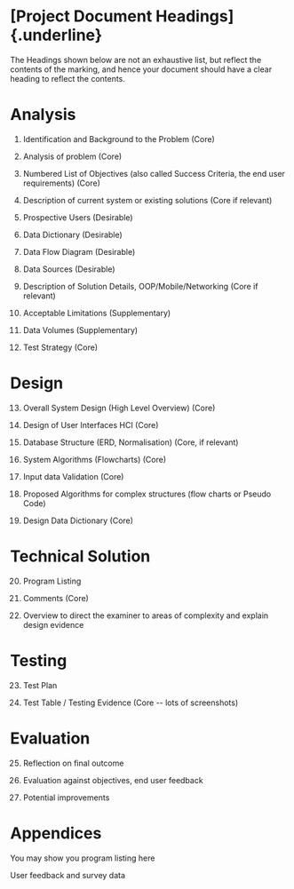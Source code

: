 [Project Document Headings]{.underline}
=======================================

The Headings shown below are not an exhaustive list, but reflect the
contents of the marking, and hence your document should have a clear
heading to reflect the contents.

Analysis
========

1.  Identification and Background to the Problem (Core)

2.  Analysis of problem (Core)

3.  Numbered List of Objectives (also called Success Criteria, the end
    user requirements) (Core)

4.  Description of current system or existing solutions (Core if
    relevant)

5.  Prospective Users (Desirable)

6.  Data Dictionary (Desirable)

7.  Data Flow Diagram (Desirable)

8.  Data Sources (Desirable)

9.  Description of Solution Details, OOP/Mobile/Networking (Core if
    relevant)

10. Acceptable Limitations (Supplementary)

11. Data Volumes (Supplementary)

12. Test Strategy (Core)

Design 
=======

13. Overall System Design (High Level Overview) (Core)

14. Design of User Interfaces HCI (Core)

15. Database Structure (ERD, Normalisation) (Core, if relevant)

16. System Algorithms (Flowcharts) (Core)

17. Input data Validation (Core)

18. Proposed Algorithms for complex structures (flow charts or Pseudo
    Code)

19. Design Data Dictionary (Core)

Technical Solution
==================

20. Program Listing

21. Comments (Core)

22. Overview to direct the examiner to areas of complexity and explain
    design evidence

Testing
=======

23. Test Plan

24. Test Table / Testing Evidence (Core -- lots of screenshots)

Evaluation
==========

25. Reflection on final outcome

26. Evaluation against objectives, end user feedback

27. Potential improvements

Appendices
==========

You may show you program listing here

User feedback and survey data
